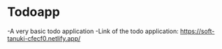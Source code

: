 # Todoapp
-A very basic todo application
-Link of the todo application: https://soft-tanuki-cfecf0.netlify.app/
